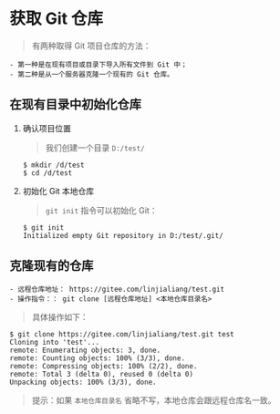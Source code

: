 # 获取 Git 仓库

> 有两种取得 Git 项目仓库的方法：

```text
- 第一种是在现有项目或目录下导入所有文件到 Git 中；
- 第二种是从一个服务器克隆一个现有的 Git 仓库。
```

## 在现有目录中初始化仓库

1.  确认项目位置

    > 我们创建一个目录 `D:/test/`

    ```shell
    $ mkdir /d/test
    $ cd /d/test
    ```

2.  初始化 Git 本地仓库

    > `git init` 指令可以初始化 Git：

    ```shell
    $ git init
    Initialized empty Git repository in D:/test/.git/
    ```

## 克隆现有的仓库

```text
- 远程仓库地址： https://gitee.com/linjialiang/test.git
- 操作指令：： git clone [远程仓库地址] <本地仓库目录名>
```

> 具体操作如下：

```shell
$ git clone https://gitee.com/linjialiang/test.git test
Cloning into 'test'...
remote: Enumerating objects: 3, done.
remote: Counting objects: 100% (3/3), done.
remote: Compressing objects: 100% (2/2), done.
remote: Total 3 (delta 0), reused 0 (delta 0)
Unpacking objects: 100% (3/3), done.
```

> 提示：如果 `本地仓库目录名` 省略不写，本地仓库会跟远程仓库名一致。

